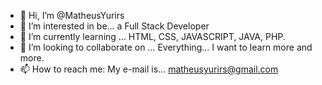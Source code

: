 - 👋 Hi, I’m @MatheusYurirs
- 👀 I’m interested in be... a Full Stack Developer
- 🌱 I’m currently learning ... HTML, CSS, JAVASCRIPT, JAVA, PHP.
- 💞️ I’m looking to collaborate on ... Everything... I want to learn more and more.
- 📫 How to reach me: My e-mail is... matheusyurirs@gmail.com

<!---
MatheusYurirs/MatheusYurirs is a ✨ special ✨ repository because its `README.md` (this file) appears on your GitHub profile.
You can click the Preview link to take a look at your changes.
--->
